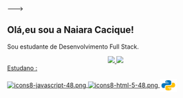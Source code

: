 
--->
##  Olá,eu sou a Naiara Cacique!
Sou estudante de Desenvolvimento Full Stack.

<div align="center">
  <a href="https://github.com/Nai-Cacique">
  <img height="180em" src="https://github-readme-stats.vercel.app/api?username=Nai-Cacique&show_icons=true&theme=synthwave&include_all_commits=true&count_private=true"/>
  <img height="180em" src="https://github-readme-stats.vercel.app/api/top-langs/?username=Nai-Cacique&layout=compact&langs_count=7&theme=synthwave"/>
</div>
  </div>
  Estudano :
<div style="display: inline_block"><br>
  <img align="center" alt="icons8-javascript-48.png"height="30" width="40" src="https://raw.githubusercontent.com/devicons/devicon/master/icons/javascript/javascript-plain .svg">
  <img align="center" alt="icons8-html-5-48.png" height="30" width="40" src="https://raw.githubusercontent.com/devicons/devicon/master/icons/html5/html5-original .svg">
   <img align="center" alt="icons8-python-48.png" height="30" width="40" src="icons8-python-48.png">
